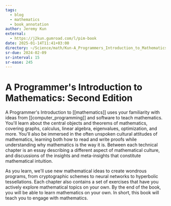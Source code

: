 ```yaml
---
tags:
  - blog
  - mathematics
  - book_annotation
author: Jeremy Kun
external:
  - https://j2kun.gumroad.com/l/pim-book
date: 2025-01-14T11:41+03:00
directory: ~/Science/math/Kun-A_Programmers_Introduction_to_Mathematics
sr-due: 2024-02-09
sr-interval: 15
sr-ease: 245
---
```


# A Programmer's Introduction to Mathematics: Second Edition

A Programmer's Introduction to [[mathematics]] uses your familiarity with ideas
from [[computer_programming]] and software to teach mathematics. You'll learn
about the central objects and theorems of mathematics, covering graphs,
calculus, linear algebra, eigenvalues, optimization, and more. You'll also be
immersed in the often unspoken cultural attitudes of mathematics, learning both
how to read and write proofs while understanding why mathematics is the way it
is. Between each technical chapter is an essay describing a different aspect of
mathematical culture, and discussions of the insights and meta-insights that
constitute mathematical intuition.

As you learn, we'll use new mathematical ideas to create wondrous programs, from
cryptographic schemes to neural networks to hyperbolic tessellations. Each
chapter also contains a set of exercises that have you actively explore
mathematical topics on your own. By the end of the book, you will be able to
learn mathematics on your own. In short, this book will teach you to engage with
mathematics.
